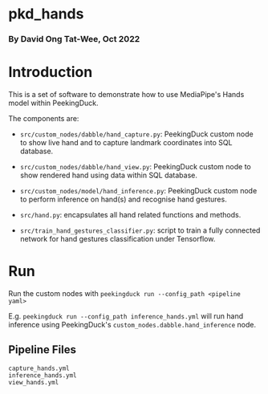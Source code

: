 # pkd_hands
### By David Ong Tat-Wee, Oct 2022


Introduction
============


This is a set of software to demonstrate how to use MediaPipe's Hands model within
PeekingDuck.

The components are:

* `src/custom_nodes/dabble/hand_capture.py`: PeekingDuck custom node to show live hand
and to capture landmark coordinates into SQL database.

* `src/custom_nodes/dabble/hand_view.py`: PeekingDuck custom node to show rendered
hand using data within SQL database.

* `src/custom_nodes/model/hand_inference.py`: PeekingDuck custom node to perform
inference on hand(s) and recognise hand gestures.

* `src/hand.py`: encapsulates all hand related functions and methods.

* `src/train_hand_gestures_classifier.py`: script to train a fully connected network
for hand gestures classification under Tensorflow.



Run
===

Run the custom nodes with `peekingduck run --config_path <pipeline yaml>`

E.g. `peekingduck run --config_path inference_hands.yml` will run hand inference
using PeekingDuck's `custom_nodes.dabble.hand_inference` node.


Pipeline Files
--------------
`capture_hands.yml` <br>
`inference_hands.yml` <br>
`view_hands.yml`
